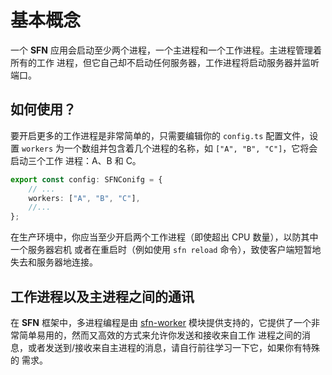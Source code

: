 <!-- title: 多进程; order: 16 -->
# 基本概念

一个 **SFN** 应用会启动至少两个进程，一个主进程和一个工作进程。主进程管理着所有的工作
进程，但它自己却不启动任何服务器，工作进程将启动服务器并监听端口。

## 如何使用？

要开启更多的工作进程是非常简单的，只需要编辑你的 `config.ts` 配置文件，设置 
`workers` 为一个数组并包含着几个进程的名称，如 `["A", "B", "C"]`，它将会启动三个工作
进程：A、B 和 C。

```typescript
export const config: SFNConifg = {
    // ...
    workers: ["A", "B", "C"],
    //...
};
```

在生产环境中，你应当至少开启两个工作进程（即使超出 CPU 数量），以防其中一个服务器宕机
或者在重启时（例如使用 `sfn reload` 命令），致使客户端短暂地失去和服务器地连接。

## 工作进程以及主进程之间的通讯

在 **SFN** 框架中，多进程编程是由 [sfn-worker](https://github.com/hyurl/sfn-worker)
模块提供支持的，它提供了一个非常简单易用的，然而又高效的方式来允许你发送和接收来自工作
进程之间的消息，或者发送到/接收来自主进程的消息，请自行前往学习一下它，如果你有特殊的
需求。